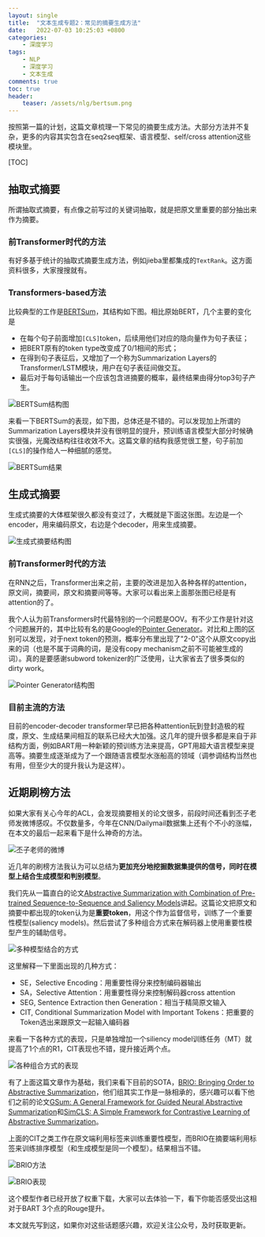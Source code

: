 ```yaml
---
layout: single
title:  "文本生成专题2：常见的摘要生成方法"
date:   2022-07-03 10:25:03 +0800
categories: 
    - 深度学习
tags: 
    - NLP
    - 深度学习
    - 文本生成
comments: true
toc: true
header:
    teaser: /assets/nlg/bertsum.png
---
```


按照第一篇的计划，这篇文章梳理一下常见的摘要生成方法。大部分方法并不复杂，更多的内容其实包含在seq2seq框架、语言模型、self/cross attention这些模块里。


[TOC]


## 抽取式摘要
所谓抽取式摘要，有点像之前写过的关键词抽取，就是把原文里重要的部分抽出来作为摘要。
### 前Transformer时代的方法
有好多基于统计的抽取式摘要生成方法，例如jieba里都集成的`TextRank`。这方面资料很多，大家搜搜就有。
### Transformers-based方法
比较典型的工作是[BERTSum](https://arxiv.org/abs/1908.08345)，其结构如下图。相比原始BERT，几个主要的变化是
- 在每个句子前面增加`[CLS]`token，后续用他们对应的隐向量作为句子表征；
- 把BERT原有的token type改变成了0/1相间的形式；
- 在得到句子表征后，又增加了一个称为Summarization Layers的Transformer/LSTM模块，用户在句子表征间做交互。
- 最后对于每句话输出一个应该包含进摘要的概率，最终结果由得分top3句子产生。

![BERTSum结构图](/assets/nlg/bertsum.png)

来看一下BERTSum的表现，如下图，总体还是不错的。可以发现加上所谓的Summarization Layers模块并没有很明显的提升，预训练语言模型大部分时候确实很强，光魔改结构往往收效不大。这篇文章的结构我感觉很工整，句子前加`[CLS]`的操作给人一种细腻的感觉。

![BERTSum结果](/assets/nlg/bertsum_result.png)

## 生成式摘要

生成式摘要的大体框架很久都没有变过了，大概就是下面这张图。左边是一个encoder，用来编码原文，右边是个decoder，用来生成摘要。

![生成式摘要结构图](/assets/nlg/abstractive.png)


### 前Transformer时代的方法
在RNN之后，Transformer出来之前，主要的改进是加入各种各样的attention，原文间，摘要间，原文和摘要间等等。大家可以看出来上面那张图已经是有attention的了。

我个人认为前Transformers时代最特别的一个问题是OOV。有不少工作是针对这个问题展开的，其中比较有名的是Google的[Pointer Generator](http://arxiv.org/abs/1704.04368 "Get To The Point: Summarization with Pointer-Generator Networks")。对比和上图的区别可以发现，对于next token的预测，概率分布里出现了"2-0"这个从原文copy出来的词（也是不属于词典的词，是没有copy mechanism之前不可能被生成的词）。真的是要感谢subword tokenizer的广泛使用，让大家省去了很多类似的dirty work。


![Pointer Generator结构图](/assets/nlg/pointer.png)

### 目前主流的方法
目前的encoder-decoder transformer早已把各种attention玩到登封造极的程度，原文、生成结果间相互的联系已经大大加强。这几年的提升很多都是来自于非结构方面，例如BART用一种新颖的预训练方法来提高，GPT用超大语言模型来提高等。摘要生成逐渐成为了一个跟随语言模型水涨船高的领域（调参调结构当然也有用，但至少大的提升我认为是这样）。
## 近期刷榜方法

如果大家有关心今年的ACL，会发现摘要相关的论文很多，前段时间还看到丕子老师发微博感叹。不仅数量多，今年在CNN/Dailymail数据集上还有个不小的涨幅，在本文的最后一起来看下是什么神奇的方法。

![丕子老师的微博](/assets/nlg/peizi_weibo.jpeg)

近几年的刷榜方法我认为可以总结为**更加充分地挖掘数据集提供的信号，同时在模型上结合生成模型和判别模型**。

我们先从一篇直白的论文[Abstractive Summarization with Combination of Pre-trained Sequence-to-Sequence and Saliency Models](https://arxiv.org/abs/2003.13028 "Abstractive Summarization with Combination of Pre-trained Sequence-to-Sequence and Saliency Models")讲起。这篇论文把原文和摘要中都出现的token认为是**重要token**，用这个作为监督信号，训练了一个重要性模型(saliency models)。然后尝试了多种组合方式来在解码器上使用重要性模型产生的辅助信号。

![多种模型结合的方式](/assets/nlg/saliency_and_g.png)

这里解释一下里面出现的几种方式：
- SE，Selective Encoding：用重要性得分来控制编码器输出
- SA，Selective Attention：用重要性得分来控制解码器cross attention
- SEG, Sentence Extraction then Generation：相当于精简原文输入
- CIT, Conditional Summarization Model with Important Tokens：把重要的Token选出来跟原文一起输入编码器

来看一下各种方式的表现，只是单独增加一个siliency model训练任务（MT）就提高了1个点的R1，CIT表现也不错，提升接近两个点。

![各种组合方式的表现](/assets/nlg/CIT_result.png)

有了上面这篇文章作为基础，我们来看下目前的SOTA，[BRIO: Bringing Order to Abstractive Summarization](https://arxiv.org/abs/2203.16804v1)，他们组其实工作是一脉相承的，感兴趣可以看下他们之前的论文[GSum: A General Framework for Guided Neural Abstractive Summarization](https://arxiv.org/abs/2010.08014)和[SimCLS: A Simple Framework for Contrastive Learning of Abstractive Summarization](https://arxiv.org/abs/2106.01890v1)。

上面的CIT之类工作在原文端利用标签来训练重要性模型，而BRIO在摘要端利用标签来训练排序模型（和生成模型是同一个模型）。结果相当不错。

![BRIO方法](/assets/nlg/brio_model.png)

![BRIO表现](/assets/nlg/brio.png)

这个模型作者已经开放了权重下载，大家可以去体验一下，看下你能否感受出这相对于BART 3个点的Rouge提升。

本文就先写到这，如果你对这些话题感兴趣，欢迎关注公众号，及时获取更新。